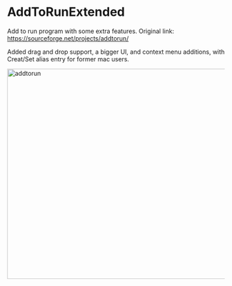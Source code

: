 # AddToRunExtended
Add to run program with some extra features.
Original link: https://sourceforge.net/projects/addtorun/

Added drag and drop support, a bigger UI, and context menu additions, with Creat/Set alias entry for former mac users.



<img width="610" height="488" alt="addtorun" src="https://github.com/user-attachments/assets/675dd5fe-73b1-4d09-9dbf-b570ef30375d" />

